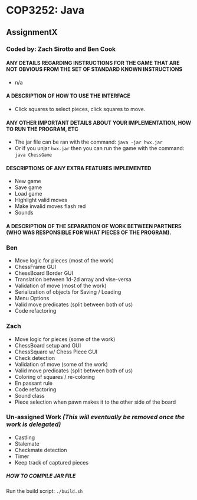 # COP3252: Java
## AssignmentX
### Coded by: Zach Sirotto and Ben Cook


#### **ANY DETAILS REGARDING INSTRUCTIONS FOR THE GAME THAT ARE NOT OBVIOUS FROM THE SET OF STANDARD KNOWN INSTRUCTIONS**
* n/a

#### **A DESCRIPTION OF HOW TO USE THE INTERFACE**
* Click squares to select pieces, click squares to move.

#### **ANY OTHER IMPORTANT DETAILS ABOUT YOUR IMPLEMENTATION, HOW TO RUN THE PROGRAM, ETC**
* The jar file can be ran with the command: `java -jar hwx.jar`
* Or if you unjar `hwx.jar` then you can run the game with the command: `java ChessGame`

#### **DESCRIPTIONS OF ANY EXTRA FEATURES IMPLEMENTED**
 * New game
 * Save game
 * Load game
 * Highlight valid moves
 * Make invalid moves flash red
 * Sounds

#### **A DESCRIPTION OF THE SEPARATION OF WORK BETWEEN PARTNERS (WHO WAS RESPONSIBLE FOR WHAT PIECES OF THE PROGRAM).**
### **Ben**
 * Move logic for pieces (most of the work)
 * ChessFrame GUI
 * ChessBoard Border GUI
 * Translation between 1d-2d array and vise-versa
 * Validation of move (most of the work)
 * Serialization of objects for Saving / Loading
 * Menu Options
 * Valid move predicates (split between both of us)
 * Code refactoring

### **Zach**
 * Move logic for pieces (some of the work)
 * ChessBoard setup and GUI
 * ChessSquare w/ Chess Piece GUI
 * Check detection
 * Validation of move (some of the work)
 * Valid move predicates (split between both of us)
 * Coloring of squares / re-coloring
 * En passant rule
 * Code refactoring
 * Sound class
 * Piece selection when pawn makes it to the other side of the board

### **Un-assigned Work** _(This will eventually be removed once the work is delegated)_
 * Castling
 * Stalemate
 * Checkmate detection
 * Timer
 * Keep track of captured pieces

##### **HOW TO COMPILE JAR FILE**
Run the build script: `./build.sh`
